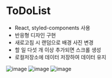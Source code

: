 # ToDoList
- React, styled-components 사용 
- 반응형 디자인 구현
- 새로고침 시 랜덤으로 배경 사진 변경
- 할 일 다섯 개 이상 추가되면 스크롤 생성
- 로컬저장소에 데이터 저장하여 데이터 유지
  
![image](https://github.com/MEGUMMY1/ToDoList/assets/57613101/e28773f4-cbf4-4194-bdd0-ad80d9e1c257)
![image](https://github.com/MEGUMMY1/ToDoList/assets/57613101/72a597cc-7614-4efa-b53b-45be39f1de56)
![image](https://github.com/MEGUMMY1/ToDoList/assets/57613101/d3fb6f19-e30c-4f46-a31f-ec44032d5e30)

